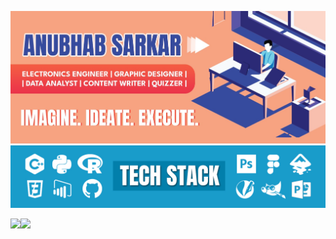 <p align="center">
<img src="./assets/Github Profile.jpg">
<img src="./assets/Github Profile 2.jpg">
</p>
<p align="center"> 
<img align="left" size="70px" src="https://github-readme-stats.vercel.app/api?username=anubhab1710&count_private=true&show_icons=true&theme=react" />
<img align="left" size="70px" src="https://github-readme-streak-stats.herokuapp.com/?user=anubhab1710&theme=react" />
</p>
<!-- <img align="center" src="https://github-readme-stats.vercel.app/api/wakatime?username=anubhab1710i&theme=vue" /> -->
<!-- <img align="center" src="https://github-readme-stats.vercel.app/api/wakatime?username=imniladri&theme=react&layout=compact" /> -->

<!-- <img align="center" src="https://github-readme-stats.vercel.app/api/top-langs/?username=anubhab1710&layout=compact&theme=react&count_private=false" />


<!--
**anubhab1710/anubhab1710** is a ✨ _special_ ✨ repository because its `README.md` (this file) appears on your GitHub profile.

Here are some ideas to get you started:

- 🔭 I’m currently working on ...
- 🌱 I’m currently learning ...
- 👯 I’m looking to collaborate on ...
- 🤔 I’m looking for help with ...
- 💬 Ask me about ...
- 📫 How to reach me: ...
- 😄 Pronouns: ...
- ⚡ Fun fact: ...
-->
